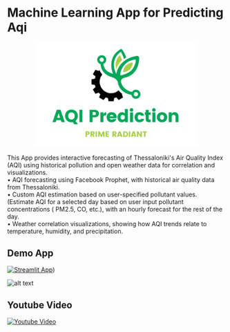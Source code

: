 # Machine Learning App for Predicting Aqi

<p align="center" width="100%">
    <img width="75%" src="https://github.com/PanosKats/OpenUp-Thessaloniki-Climate-2025/blob/master/Logo.png">
</p>


This App provides interactive forecasting of Thessaloniki's Air Quality Index (AQI) using historical pollution and open weather data for correlation and visualizations. <br />
• AQI forecasting using Facebook Prophet, with historical air quality data from Thessaloniki. <br />
• Custom AQI estimation based on user-specified pollutant values. (Estimate AQI for a selected day based on user input pollutant concentrations ( PM2.5, CO, etc.), with an hourly forecast for the rest of the day. <br />
• Weather correlation visualizations, showing how AQI trends relate to temperature, humidity, and precipitation.

## Demo App

[![Streamlit App](https://static.streamlit.io/badges/streamlit_badge_black_white.svg)](https://aqi-predicting-app.streamlit.app//))


![alt text](https://github.com/PanosKats/OpenUp-Thessaloniki-Climate-2025/blob/master/App.png "Aqi App")

## Youtube Video

[![Youtube Video](https://img.shields.io/badge/YouTube-FF0000?style=for-the-badge&logo=youtube&logoColor=white)](https://youtu.be/zrmrQNX4zbo)
